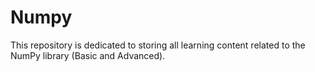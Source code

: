 # Numpy
This repository is dedicated to storing all learning content related to the NumPy library (Basic and Advanced).
